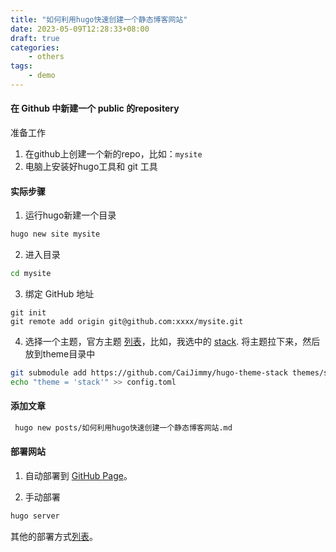 ```yaml
---
title: "如何利用hugo快速创建一个静态博客网站"
date: 2023-05-09T12:28:33+08:00
draft: true
categories:
    - others
tags:
    - demo
---
```


#### 在 Github 中新建一个 public 的repositery

准备工作

1. 在github上创建一个新的repo，比如：`mysite`
2. 电脑上安装好hugo工具和 git 工具

#### 实际步骤

1. 运行hugo新建一个目录

```bash
hugo new site mysite
```

2. 进入目录

```bash
cd mysite
```

3. 绑定 GitHub 地址

```
git init
git remote add origin git@github.com:xxxx/mysite.git
```

4. 选择一个主题，官方主题 [列表](https://themes.gohugo.io/)，比如，我选中的 [stack](https://themes.gohugo.io/themes/hugo-theme-stack/).
   将主题拉下来，然后放到theme目录中

```bash
git submodule add https://github.com/CaiJimmy/hugo-theme-stack themes/stack
echo "theme = 'stack'" >> config.toml
```

#### 添加文章

```bash
 hugo new posts/如何利用hugo快速创建一个静态博客网站.md
```

#### 部署网站

1. 自动部署到 [GitHub Page](https://gohugo.io/hosting-and-deployment/hosting-on-github/)。

2. 手动部署

```bash
hugo server
```

其他的部署方式[列表](https://gohugo.io/hosting-and-deployment/)。

